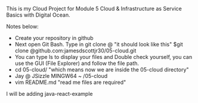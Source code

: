 This is my Cloud Project for Module 5 Cloud & Infrastructure as Service Basics with Digital Ocean.

Notes below:

- Create your repository in github
- Next open Git Bash. Type in git clone @ <repository-URL>
"it should look like this"
$git clone @github.com:jamesdscottjr30/05-cloud.git
- You can type ls to display your files and Double check yourself, you can use the GUI (File Explorer) and follow the file path.
- cd 05-cloud/ "which means now we are inside the 05-cloud directory"
- Jay @ JSizzle MINGW64 ~ /05-cloud
- vim README.md "read me files are required"

I will be adding java-react-example
